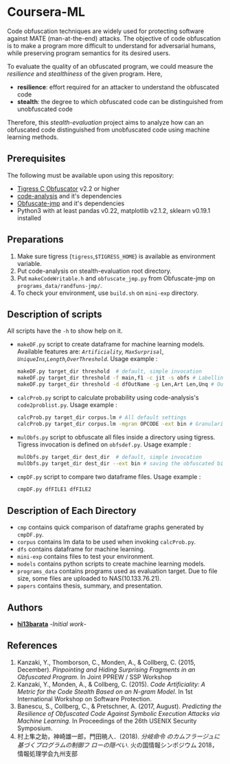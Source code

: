 # Coursera-ML
  
  Code obfuscation techniques are widely used for protecting software against MATE (man-at-the-end) attacks. The objective of code obfuscation is to make a program more difficult to understand for adversarial humans, while preserving program semantics for its desired users.

  To evaluate the quality of an obfuscated program, we could measure the *resilience* and *stealthiness* of the given program. Here,
  - **resilience**: effort required for an attacker to understand the obfuscated code
  - **stealth**: the degree to which obfuscated code can be distinguished from unobfuscated code


  Therefore, this *stealth-evaluation* project aims to analyze how can an obfuscated code distinguished from unobfuscated code using machine learning methods.

## Prerequisites
The following must be available upon using this repository:
* [Tigress C Obfuscator](http://tigress.cs.arizona.edu/) v2.2 or higher
* [code-analysis](https://github.com/silab-nitkc/code-analysis) and it's dependencies
* [Obfuscate-jmp](https://github.com/silab-nitkc/Obfuscate-jmp) and it's dependencies
* Python3 with at least pandas v0.22, matplotlib v2.1.2, sklearn v0.19.1 installed

## Preparations
1. Make sure tigress (`tigress`,`$TIGRESS_HOME`) is available as environment variable.
2. Put code-analysis on stealth-evaluation root directory.
3. Put `makeCodeWritable.h` and `obfuscate_jmp.py` from Obfuscate-jmp on `programs_data/randfuns-jmp/`.
4. To check your environment, use `build.sh` on `mini-exp` directory.

## Description of scripts
  All scripts have the `-h` to show help on it.
  - `makeDF.py` script to create dataframe for machine learning models.
  Available features are: *`Artificiality`, `MaxSurprisal`, `UniqueIns`,`Length`,`OverThreshold`*. Usage example :
    ```sh
    makeDF.py target_dir threshold  # default, simple invocation
    makeDF.py target_dir threshold -f main,f1 -c jit -s obfs # Labelling main and f1 function Class as jit and ObfStat as obfs
    makeDF.py target_dir threshold -d dfOutName -g Len,Art Len,Unq # Output dataframe file will be named dfOutName, and two graphs will be created
    ```
  - `calcProb.py` script to calculate probability using code-analysis's `code2problist.py`. Usage example :
    ```sh
    calcProb.py target_dir corpus.lm # All default settings
    calcProb.py target_dir corpus.lm -mgran OPCODE -ext bin # Granularity is set to OPCODE and files with bin extensions will be targeted
    ```
  - `mulObfs.py` script to obfuscate all files inside a directory using tigress. Tigress invocation is defined on `obfsdef.py`. Usage example :
    ```sh
    mulObfs.py target_dir dest_dir  # default, simple invocation
    mulObfs.py target_dir dest_dir --ext bin # saving the obfuscated binary file with bin extension
    ```
  - `cmpDF.py` script to compare two dataframe files. Usage example :
    ```sh
    cmpDF.py dfFILE1 dfFILE2
    ```

## Description of Each Directory
  - `cmp` contains quick comparison of dataframe graphs generated by `cmpDF.py`.
  - `corpus` contains lm data to be used when invoking `calcProb.py`.
  - `dfs` contains dataframe for machine learning.
  - `mini-exp` contains files to test your environment.
  - `models` contains python scripts to create machine learning models.
  - `programs_data` contains programs used as evaluation target. Due to file size, some files are uploaded to NAS(10.133.76.21).
  - `papers` contains thesis, summary, and presentation.

## Authors
  - [**hi13barata**]() -*Initial work*-

## References
1. Kanzaki, Y., Thomborson, C., Monden, A., & Collberg, C. (2015, December). _Pinpointing and Hiding Surprising Fragments in an Obfuscated Program_. In Joint PPREW / SSP Workshop
2. Kanzaki, Y., Monden, A., & Collberg, C. (2015). _Code Artificiality: A Metric for the Code Stealth Based on an N-gram Model_. In 1st International Workshop on Software Protection.
3. Banescu, S., Collberg, C., & Pretschner, A. (2017, August). _Predicting the Resilience of Obfuscated Code Against Symbolic Execution Attacks via Machine Learning_. In Proceedings of the 26th USENIX Security Symposium.
4. 村上隼之助，神崎雄一郎，門田暁人．(2018). _分岐命令 のカムフラージュに基づくプログラムの制御フ ローの隠ぺい_. 火の国情報シンポジウム 2018， 情報処理学会九州支部
